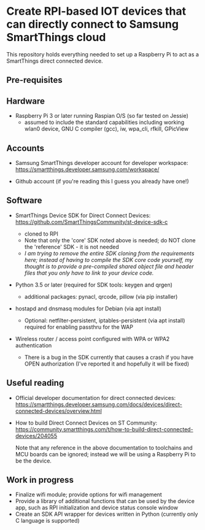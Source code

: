 # Create RPI-based IOT devices that can directly connect to Samsung SmartThings cloud

This repository holds everything needed to set up a Raspberry Pi to act as a SmartThings direct connected device.

Pre-requisites
--------------
## Hardware
- Raspberry Pi 3 or later running Raspian O/S (so far tested on Jessie)
	- assumed to include the standard capabilities including working wlan0 device, GNU C compiler (gcc), iw, wpa_cli, rfkill, GPicView
	

## Accounts
- Samsung SmartThings developer account for developer workspace: https://smartthings.developer.samsung.com/workspace/	
	
- Github account (if you're reading this I guess you already have one!)
  
  
## Software
- SmartThings Device SDK for Direct Connect Devices: https://github.com/SmartThingsCommunity/st-device-sdk-c
  - cloned to RPI
  - Note that only the 'core' SDK noted above is needed; do NOT clone the 'reference' SDK - it is not needed
  - *I am trying to remove the entire SDK cloning from the requirements here; instead of having to compile the SDK core code yourself, my thought is to provide a pre-compiled shared object file and header files that you only have to link to your device code.*
    
- Python 3.5 or later (required for SDK tools: keygen and qrgen)
	- additional packages:  pynacl, qrcode, pillow (via pip installer)
  
- hostapd and dnsmasq modules for Debian (via apt install)	
	- Optional:  netfilter-persistent, iptables-persistent (via apt install) required for enabling passthru for the WAP
	
- Wireless router / access point configured with WPA or WPA2 authentication 
	- There is a bug in the SDK currently that causes a crash if you have OPEN authorization (I've reported it and hopefully it will be fixed)

  
Useful reading
---------------
- Official developer documentation for direct connected devices:  https://smartthings.developer.samsung.com/docs/devices/direct-connected-devices/overview.html
- How to build Direct Connect Devices on ST Community:  https://community.smartthings.com/t/how-to-build-direct-connected-devices/204055
  
  Note that any reference in the above documentation to toolchains and MCU boards can be ignored; instead we will be using a Raspberry Pi to be the device.
  

Work in progress
----------------
- Finalize wifi module; provide options for wifi management
- Provide a library of additional functions that can be used by the device app, such as RPI initialization and device status console window
- Create an SDK API wrapper for devices written in Python (currently only C language is supported)
  
